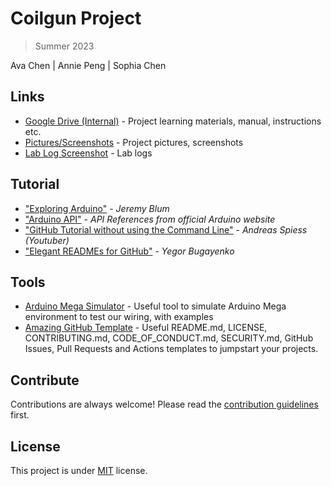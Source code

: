# Coilgun Project 
> Summer 2023

Ava Chen | Annie Peng | Sophia Chen

## Links
- [Google Drive (Internal)](https://drive.google.com/drive/u/0/folders/1kPVlKQgt4IuTnx3cwziApn0uUnmumPuY) - Project learning materials, manual, instructions etc.
- [Pictures/Screenshots](https://github.com/avaa8678/coilgun/tree/main/docs/hardware) - Project pictures, screenshots
- [Lab Log Screenshot](https://github.com/avaa8678/coilgun/tree/main/docs/lab%20notes) - Lab logs

## Tutorial
- ["Exploring Arduino"](https://www.exploringarduino.com/content2/ch1/) - *Jeremy Blum*
- ["Arduino API"](https://www.arduino.cc/reference/en/) - *API References from official Arduino website*
- ["GitHub Tutorial without using the Command Line"](https://www.youtube.com/watch?v=tCuPbW31vAw&t=600s) - *Andreas Spiess (Youtuber)*
- ["Elegant READMEs for GitHub"](https://www.yegor256.com/2019/04/23/elegant-readme.html) - *Yegor Bugayenko*

## Tools
- [Arduino Mega Simulator](https://wokwi.com/projects/new/arduino-mega) - Useful tool to simulate Arduino Mega environment to test our wiring, with examples
- [Amazing GitHub Template](https://github.com/dec0dOS/amazing-github-template#readme) - Useful README.md, LICENSE, CONTRIBUTING.md, CODE_OF_CONDUCT.md, SECURITY.md, GitHub Issues, Pull Requests and Actions templates to jumpstart your projects.

## Contribute
Contributions are always welcome!
Please read the [contribution guidelines](contributing.md) first.

## License
This project is under [MIT](https://opensource.org/license/mit/) license.


